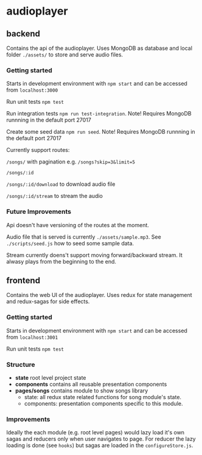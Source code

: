 # audioplayer

## backend

Contains the api of the audioplayer. Uses MongoDB as database and local folder `./assets/` to store and serve audio files.


### Getting started

Starts in development environment with `npm start` and can be accessed from `localhost:3000`

Run unit tests `npm test`

Run integration tests `npm run test-integration`. Note! Requires MongoDB runnning in the default port 27017

Create some seed data `npm run seed`. Note! Requires MongoDB runnning in the default port 27017

Currently support routes:

`/songs/` with pagination e.g. `/songs?skip=3&limit=5`

`/songs/:id`

`/songs/:id/download` to download audio file

`/songs/:id/stream` to stream the audio

### Future Improvements

Api doesn't have versioning of the routes at the moment.

Audio file that is served is currently `./assets/sample.mp3`. See `./scripts/seed.js` how to seed some sample data.

Stream currently doens't support moving forward/backward stream. It alwasy plays from the beginning to the end.

## frontend

Contains the web UI of the audioplayer. Uses redux for state management and redux-sagas for side effects.

### Getting started

Starts in development environment with `npm start` and can be accessed from `localhost:3001`

Run unit tests `npm test`

### Structure

* **state** root level project state
* **components** contains all reusable presentation components
* **pages/songs** contains module to show songs library
  * state: all redux state related functions for song module's state.
  * components: presentation components specific to this module.

### Improvements

Ideally the each module (e.g. root level pages) would lazy load it's own sagas and reducers only when user navigates to page. For reducer the lazy loading is done (see `hooks`) but sagas are loaded in the `configureStore.js`.